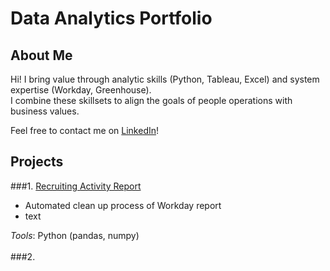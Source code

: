 # Data Analytics Portfolio  
  
## About Me  
Hi! I bring value through analytic skills (Python, Tableau, Excel) and system expertise (Workday, Greenhouse).  
I combine these skillsets to align the goals of people operations with business values.  
  
Feel free to contact me on [LinkedIn](https://www.linkedin.com/in/leoykim/)!  

## Projects
###1. [Recruiting Activity Report](https://github.com/leoykim/TA-Jobs-Summary-Workday-Cleanup)  
* Automated clean up process of Workday report
* text
  
*Tools*: Python (pandas, numpy)  
<br/>
###2. 
